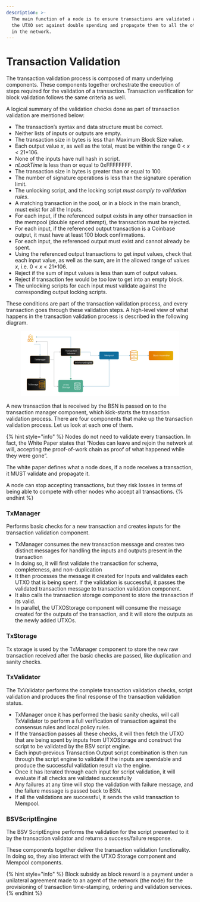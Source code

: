 ```yaml
---
description: >-
  The main function of a node is to ensure transactions are validated against
  the UTXO set against double spending and propagate them to all the other nodes
  in the network.
---
```


# Transaction Validation

The transaction validation process is composed of many underlying components. These components together orchestrate the execution of steps required for the validation of a transaction. Transaction verification for block validation follows the same criteria as well.

A logical summary of the validation checks done as part of transaction validation are mentioned below:

* The transaction’s syntax and data structure must be correct.
* Neither lists of inputs or outputs are empty.
* The transaction size in bytes is less than Maximum Block Size value.
* Each output value _x_, as well as the total, must be within the range 0 < _x_ < 21\*106.
* None of the inputs have null hash in script.
* _nLockTime_ is less than or equal to 0xFFFFFFFF.
* The transaction size in bytes is greater than or equal to 100.
* The number of signature operations is less than the signature operation limit.
* The unlocking script, and the locking script _must comply to validation rules_.
* A matching transaction in the pool, or in a block in the main branch, must exist for all the Inputs.
* For each input, if the referenced output exists in any other transaction in the mempool (double spend attempt), the transaction must be rejected.
* For each input, if the referenced output transaction is a Coinbase output, it must have at least 100 block confirmations.
* For each input, the referenced output must exist and cannot already be spent.
* Using the referenced output transactions to get input values, check that each input value, as well as the sum, are in the allowed range of values _x_, i.e. 0 < _x_ < 21\*106.
* Reject if the sum of input values is less than sum of output values.
* Reject if transaction fee would be too low to get into an empty block.
* The unlocking scripts for each input must validate against the corresponding output locking scripts.

These conditions are part of the transaction validation process, and every transaction goes through these validation steps. A high-level view of what happens in the transaction validation process is described in the following diagram.

<figure><img src="../../../.gitbook/assets/image (9).png" alt=""><figcaption></figcaption></figure>

A new transaction that is received by the BSN is passed on to the transaction manager component, which kick-starts the transaction validation process. There are four components that make up the transaction validation process. Let us look at each one of them.

{% hint style="info" %}
Nodes do not need to validate every transaction. In fact, the White Paper states that “Nodes can leave and rejoin the network at will, accepting the proof-of-work chain as proof of what happened while they were gone”.

The white paper defines what a node does, if a node receives a transaction, it MUST validate and propagate it.

A node can stop accepting transactions, but they risk losses in terms of being able to compete with other nodes who accept all transactions.
{% endhint %}

### **TxManager**

Performs basic checks for a new transaction and creates inputs for the transaction validation component.

* TxManager consumes the new transaction message and creates two distinct messages for handling the inputs and outputs present in the transaction
* In doing so, it will first validate the transaction for schema, completeness, and non-duplication
* It then processes the message it created for Inputs and validates each UTXO that is being spent. If the validation is successful, it passes the validated transaction message to transaction validation component.
* It also calls the transaction storage component to store the transaction if its valid.
* In parallel, the UTXOStorage component will consume the message created for the outputs of the transaction, and it will store the outputs as the newly added UTXOs.

### **TxStorage**

Tx storage is used by the TxManager component to store the new raw transaction received after the basic checks are passed, like duplication and sanity checks.

### **TxValidator**

The TxValidator performs the complete transaction validation checks, script validation and produces the final response of the transaction validation status.

* TxManager once it has performed the basic sanity checks, will call TxValidator to perform a full verification of transaction against the consensus rules and local policy rules.
* If the transaction passes all these checks, it will then fetch the UTXO that are being spent by inputs from UTXOStorage and construct the script to be validated by the BSV script engine.
* Each input-previous Transaction Output script combination is then run through the script engine to validate if the inputs are spendable and produce the successful validation result via the engine.
* Once it has iterated through each input for script validation, it will evaluate if all checks are validated successfully
* Any failures at any time will stop the validation with failure message, and the failure message is passed back to BSN.
* If all the validations are successful, it sends the valid transaction to Mempool.

### **BSVScriptEngine**

The BSV ScriptEngine performs the validation for the script presented to it by the transaction validator and returns a success/failure response.

These components together deliver the transaction validation functionality. In doing so, they also interact with the UTXO Storage component and Mempool components.

{% hint style="info" %}
Block subsidy as block reward is a payment under a unilateral agreement made to an agent of the network (the node) for the provisioning of transaction time-stamping, ordering and validation services.
{% endhint %}
